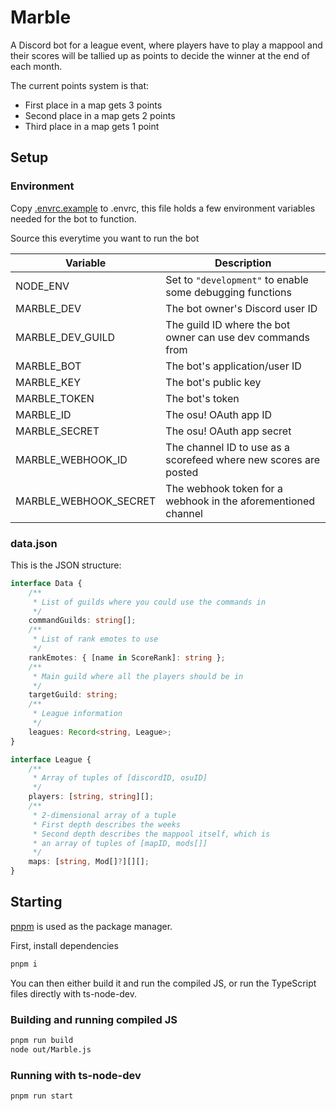 # Marble

A Discord bot for a league event, where players have to play a mappool and their scores
will be tallied up as points to decide the winner at the end of each month.

The current points system is that:
  - First place in a map gets 3 points
  - Second place in a map gets 2 points
  - Third place in a map gets 1 point

## Setup

### Environment

Copy [.envrc.example](./.envrc.example) to .envrc, this file holds a few environment
variables needed for the bot to function.

Source this everytime you want to run the bot

| Variable | Description |
| -------- | ----------- |
| NODE_ENV | Set to `"development"` to enable some debugging functions |
| MARBLE_DEV | The bot owner's Discord user ID |
| MARBLE_DEV_GUILD | The guild ID where the bot owner can use dev commands from |
| MARBLE_BOT | The bot's application/user ID |
| MARBLE_KEY | The bot's public key |
| MARBLE_TOKEN | The bot's token |
| MARBLE_ID | The osu! OAuth app ID |
| MARBLE_SECRET | The osu! OAuth app secret |
| MARBLE_WEBHOOK_ID | The channel ID to use as a scorefeed where new scores are posted |
| MARBLE_WEBHOOK_SECRET | The webhook token for a webhook in the aforementioned channel |

### data.json

This is the JSON structure:
```ts
interface Data {
    /**
     * List of guilds where you could use the commands in
     */
    commandGuilds: string[];
    /**
     * List of rank emotes to use
     */
    rankEmotes: { [name in ScoreRank]: string };
    /**
     * Main guild where all the players should be in
     */
    targetGuild: string;
    /**
     * League information
     */
    leagues: Record<string, League>;
}

interface League {
    /**
     * Array of tuples of [discordID, osuID]
     */
    players: [string, string][];
    /**
     * 2-dimensional array of a tuple
     * First depth describes the weeks
     * Second depth describes the mappool itself, which is
     * an array of tuples of [mapID, mods[]]
     */
    maps: [string, Mod[]?][][];
}
```

## Starting

[pnpm](https://pnpm.io) is used as the package manager.

First, install dependencies

```sh
pnpm i
```

You can then either build it and run the compiled JS, or run the TypeScript files
directly with ts-node-dev.

### Building and running compiled JS
```sh
pnpm run build
node out/Marble.js
```

### Running with ts-node-dev
```sh
pnpm run start
```
